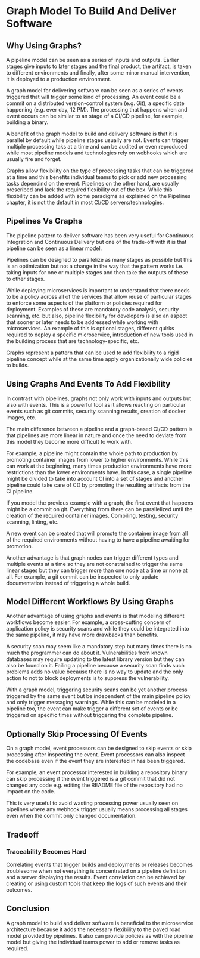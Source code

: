 # Graph Model To Build And Deliver Software

## Why Using Graphs?

A pipeline model can be seen as a series of inputs and outputs.
Earlier stages give inputs to later stages and the final product, the
artifact, is taken to different environments and finally, after some
minor manual intervention, it is deployed to a production environment.

A graph model for delivering software can be seen as a series of events
triggered that will trigger some kind of processing. An event could be
a commit on a distributed version-control system (e.g. Git), a specific
date happening (e.g. ever day, 12 PM). The processing that happens when
and event occurs can be similar to an stage of a CI/CD pipeline, for
example, building a binary.

A benefit of the graph model to build and delivery software is that
it is parallel by default while pipeline stages usually are not.
Events can trigger multiple processing taks at a time and can be
audited or even reproduced while most pipeline models and technologies
rely on webhooks which are usually fire and forget.

Graphs allow flexibility on the type of processing tasks that can be
triggered at a time and this benefits individual teams to pick or add
new processing tasks dependind on the event. Pipelines on the other
hand, are usually prescribed and lack the required flexibility out of
the box. While this flexibility can be added with some paradigms as
explained on the Pipelines chapter, it is not the default in most
CI/CD servers/technologies.

## Pipelines Vs Graphs

The pipeline pattern to deliver software has been very useful for
Continuous Integration and Continuous Delivery but one of the trade-off
with it is that pipeline can be seen as a linear model.

Pipelines can be designed to parallelize as many stages as possible
but this is an optimization but not a change in the way that the
pattern works i.e. taking inputs for one or multiple stages and then
take the outputs of these to other stages.

While deploying microservices is important to understand that there
needs to be a policy across all of the services that allow reuse of
particular stages to enforce some aspects of the platform or policies
required for deployment. Examples of these are mandatory code analysis,
security scanning, etc. but also, pipeline flexibility for developers
is also an aspect that sooner or later needs to be addressed while
working with microservices. An example of this is optional stages,
different quirks required to deploy a specific microservice,
introduction of new tools used in the building process that are
technology-specific, etc.

Graphs represent a pattern that can be used to add flexibility to a
rigid pipeline concept while at the same time apply organizationally
wide policies to builds.

## Using Graphs And Events To Add Flexibility

In contrast with pipelines, graphs not only work with inputs and
outputs but also with events. This is a powerful tool as it allows
reacting on particular events such as git commits, security scanning
results, creation of docker images, etc.

The main difference between a pipeline and a graph-based CI/CD pattern
is that pipelines are more linear in nature and once the need to
deviate from this model they become more difficult to work with.

For example, a pipeline might contain the whole path to production by
promoting container images from lower to higher environments. While
this can work at the beginning, many times production environments have
more restrictions than the lower environments have. In this case, a
single pipeline might be divided to take into account CI into a set
of stages and another pipeline could take care of CD by promoting the
resulting artifacts from the CI pipeline.

If you model the previous example with a graph, the first event that
happens might be a commit on git. Everything from there can be
parallelized until the creation of the required container images.
Compiling, testing, security scanning, linting, etc.

A new event can be created that will promote the container image from
all of the required environments without having to have a pipeline
awaiting for promotion.

Another advantage is that graph nodes can trigger different types and
multiple events at a time so they are not constrained to trigger the
same linear stages but they can trigger more than one node at a time
or none at all. For example, a git commit can be inspected to only
update documentation instead of triggering a whole build.

## Model Different Workflows By Using Graphs

Another advantage of using graphs and events is that modeling different
workflows become easier. For example, a cross-cutting concern of
application policy is security scans and while they could be integrated
into the same pipeline, it may have more drawbacks than benefits.

A security scan may seem like a mandatory step but many times there is
no much the programmer can do about it. Vulnerabilities from known
databases may require updating to the latest library version but they
can also be found on it. Failing a pipeline because a security scan
finds such problems adds no value because there is no way to update
and the only action to not to block deployments is to suppress the
vulnerability.

With a graph model, triggering security scans can be yet another
process triggered by the same event but be independent of the main
pipeline policy and only trigger messaging warnings. While this can
be modeled in a pipeline too, the event can make trigger a different
set of events or be triggered on specific times without triggering the
complete pipeline.

## Optionally Skip Processing Of Events

On a graph model, event processors can be designed to skip events or
skip processing after inspecting the event. Event processors can also
inspect the codebase even if the event they are interested in has been
triggered.

For example, an event processor interested in building a repository
binary can skip processing if the event triggered is a git commit
that did not changed any code e.g. editing the README file of the
repository had no impact on the code.

This is very useful to avoid wasting processing power usually seen on
pipelines where any webhook trigger usually means processing all stages
even when the commit only changed documentation.

## Tradeoff

### Traceability Becomes Hard

Correlating events that trigger builds and deployments or releases
becomes troublesome when not everything is concentrated on a pipeline
definition and a server displaying the results. Event correlation can
be achieved by creating or using custom tools that keep the logs of
such events and their outcomes.


## Conclusion

A graph model to build and deliver software is beneficial to the
microservice architecture because it adds the necessary flexibility
to the paved road model provided by pipelines. It also can provide
policies as with the pipeline model but giving the individual teams
power to add or remove tasks as required.
